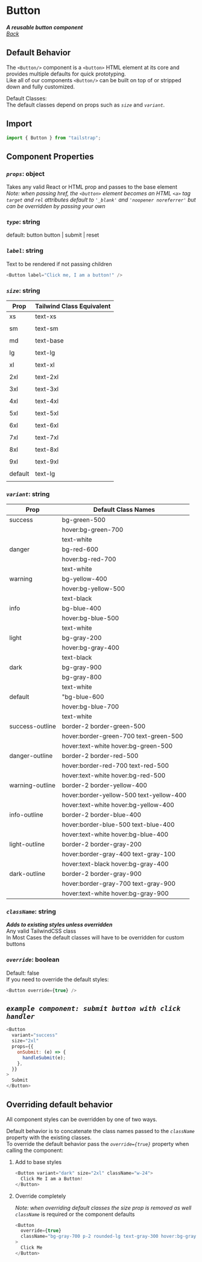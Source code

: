 # Button

**_A reusable button component_**  
_[Back](../TailStrap.MD)_

## Default Behavior

The `<Button/>` component is a `<button>` HTML element at its core and provides multiple defaults for quick prototyping.  
Like all of our components `<Button/>` can be built on top of or stripped down and fully customized.

Default Classes:  
 The default classes depend on props such as _`size`_ and _`variant`_.

## Import

```js
import { Button } from "tailstrap";
```

## Component Properties

### **_`props`_**: object

Takes any valid React or HTML prop and passes to the base element  
 _Note:_ _when passing href, the `<button>` element becomes an HTML `<a>` tag_  
 _`target` and `rel` attributes default to `'_blank'` and `'noopener noreferrer'` but can be overridden by passing your own_

### **_`type`_**: string

default: button
button | submit | reset

### **_`label`_**: string

Text to be rendered if not passing children

```js
<Button label="Click me, I am a button!" />
```

### **_`size`_**: string

| Prop    | Tailwind Class Equivalent |
| ------- | ------------------------- |
| xs      | text-xs                   |
|         |                           |
| sm      | text-sm                   |
|         |                           |
| md      | text-base                 |
|         |                           |
| lg      | text-lg                   |
|         |                           |
| xl      | text-xl                   |
|         |                           |
| 2xl     | text-2xl                  |
|         |                           |
| 3xl     | text-3xl                  |
|         |                           |
| 4xl     | text-4xl                  |
|         |                           |
| 5xl     | text-5xl                  |
|         |                           |
| 6xl     | text-6xl                  |
|         |                           |
| 7xl     | text-7xl                  |
|         |                           |
| 8xl     | text-8xl                  |
|         |                           |
| 9xl     | text-9xl                  |
|         |                           |
| default | text-lg                   |
|         |                           |

### **_`variant`_**: string

| Prop            | Default Class Names                     |
| --------------- | --------------------------------------- |
| success         | bg-green-500                            |
|                 | hover:bg-green-700                      |
|                 | text-white                              |
| danger          | bg-red-600                              |
|                 | hover:bg-red-700                        |
|                 | text-white                              |
| warning         | bg-yellow-400                           |
|                 | hover:bg-yellow-500                     |
|                 | text-black                              |
| info            | bg-blue-400                             |
|                 | hover:bg-blue-500                       |
|                 | text-white                              |
| light           | bg-gray-200                             |
|                 | hover:bg-gray-400                       |
|                 | text-black                              |
| dark            | bg-gray-900                             |
|                 | bg-gray-800                             |
|                 | text-white                              |
| default         | "bg-blue-600                            |
|                 | hover:bg-blue-700                       |
|                 | text-white                              |
| success-outline | border-2 border-green-500               |
|                 | hover:border-green-700 text-green-500   |
|                 | hover:text-white hover:bg-green-500     |
| danger-outline  | border-2 border-red-500                 |
|                 | hover:border-red-700 text-red-500       |
|                 | hover:text-white hover:bg-red-500       |
| warning-outline | border-2 border-yellow-400              |
|                 | hover:border-yellow-500 text-yellow-400 |
|                 | hover:text-white hover:bg-yellow-400    |
| info-outline    | border-2 border-blue-400                |
|                 | hover:border-blue-500 text-blue-400     |
|                 | hover:text-white hover:bg-blue-400      |
| light-outline   | border-2 border-gray-200                |
|                 | hover:border-gray-400 text-gray-100     |
|                 | hover:text-black hover:bg-gray-400      |
| dark-outline    | border-2 border-gray-900                |
|                 | hover:border-gray-700 text-gray-900     |
|                 | hover:text-white hover:bg-gray-900      |

### **_`className`_**: string

_**Adds to existing styles unless overridden**_  
 Any valid TailwindCSS class  
In Most Cases the default classes will have to be overridden for custom buttons

### **_`override`_**: boolean

Default: false  
If you need to override the default styles:

```js
<Button override={true} />
```

## _`example component: submit button with click handler`_

```js
<Button
  variant="success"
  size="2xl"
  props={{
    onSubmit: (e) => {
      handleSubmit(e);
    },
  }}
>
  Submit
</Button>
```

## Overriding default behavior

All component styles can be overridden by one of two ways.

Default behavior is to concatenate the class names passed to the _`className`_ property with the existing classes.  
To override the default behavior pass the _`override={true}`_ property when calling the component:

1. Add to base styles

   ```js
   <Button variant="dark" size="2xl" className="w-24">
     Click Me I am a Button!
   </Button>
   ```

2. Override completely

   _Note:_ _when overriding default classes the size prop is removed as well_  
    _`className`_ is required or the component defaults

   ```js
   <Button
     override={true}
     className="bg-gray-700 p-2 rounded-lg text-gray-300 hover:bg-gray-500"
   >
     Click Me
   </Button>
   ```
